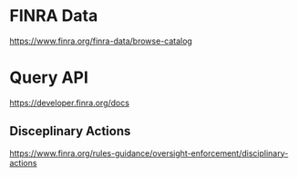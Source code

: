 # FINRA Data
https://www.finra.org/finra-data/browse-catalog

# Query API
https://developer.finra.org/docs

## Disceplinary Actions
https://www.finra.org/rules-guidance/oversight-enforcement/disciplinary-actions